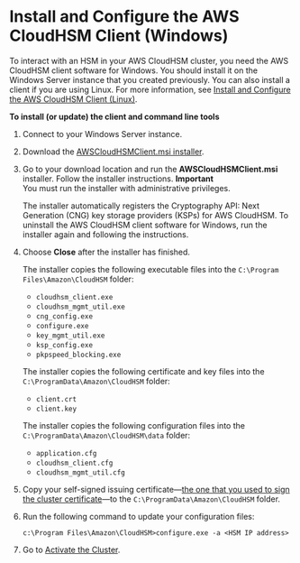 # Install and Configure the AWS CloudHSM Client \(Windows\)<a name="install-and-configure-client-win"></a>

To interact with an HSM in your AWS CloudHSM cluster, you need the AWS CloudHSM client software for Windows\. You should install it on the Windows Server instance that you created previously\. You can also install a client if you are using Linux\. For more information, see [Install and Configure the AWS CloudHSM Client \(Linux\)](install-and-configure-client-linux.md)\. 

**To install \(or update\) the client and command line tools**

1. Connect to your Windows Server instance\.

1. Download the [AWSCloudHSMClient\.msi installer](https://s3.amazonaws.com/cloudhsmv2-software/CloudHsmClient/Windows/AWSCloudHSMClient-1.1.0.msi)\. 

1. Go to your download location and run the **AWSCloudHSMClient\.msi** installer\. Follow the installer instructions\. 
**Important**  
You must run the installer with administrative privileges\.

   The installer automatically registers the Cryptography API: Next Generation \(CNG\) key storage providers \(KSPs\) for AWS CloudHSM\. To uninstall the AWS CloudHSM client software for Windows, run the installer again and following the instructions\.

1. Choose **Close** after the installer has finished\.

   The installer copies the following executable files into the `C:\Program Files\Amazon\CloudHSM` folder:
   + `cloudhsm_client.exe`
   + `cloudhsm_mgmt_util.exe`
   + `cng_config.exe`
   + `configure.exe`
   + `key_mgmt_util.exe`
   + `ksp_config.exe`
   + `pkpspeed_blocking.exe`

   The installer copies the following certificate and key files into the `C:\ProgramData\Amazon\CloudHSM` folder:
   + `client.crt`
   + `client.key`

   The installer copies the following configuration files into the `C:\ProgramData\Amazon\CloudHSM\data` folder:
   + `application.cfg`
   + `cloudhsm_client.cfg`
   + `cloudhsm_mgmt_util.cfg`

1. Copy your self\-signed issuing certificate—[the one that you used to sign the cluster certificate](initialize-cluster.md#sign-csr)—to the `C:\ProgramData\Amazon\CloudHSM` folder\. 

1. Run the following command to update your configuration files:

   ```
   c:\Program Files\Amazon\CloudHSM>configure.exe -a <HSM IP address>
   ```

1. Go to [Activate the Cluster](activate-cluster.md)\.